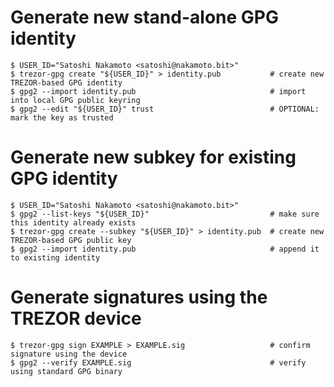 # Generate new stand-alone GPG identity

```
$ USER_ID="Satoshi Nakamoto <satoshi@nakamoto.bit>"
$ trezor-gpg create "${USER_ID}" > identity.pub           # create new TREZOR-based GPG identity
$ gpg2 --import identity.pub                              # import into local GPG public keyring
$ gpg2 --edit "${USER_ID}" trust                          # OPTIONAL: mark the key as trusted
```

# Generate new subkey for existing GPG identity
```
$ USER_ID="Satoshi Nakamoto <satoshi@nakamoto.bit>"
$ gpg2 --list-keys "${USER_ID}"                           # make sure this identity already exists
$ trezor-gpg create --subkey "${USER_ID}" > identity.pub  # create new TREZOR-based GPG public key
$ gpg2 --import identity.pub                              # append it to existing identity
```

# Generate signatures using the TREZOR device
```
$ trezor-gpg sign EXAMPLE > EXAMPLE.sig					  # confirm signature using the device
$ gpg2 --verify EXAMPLE.sig                               # verify using standard GPG binary
```
